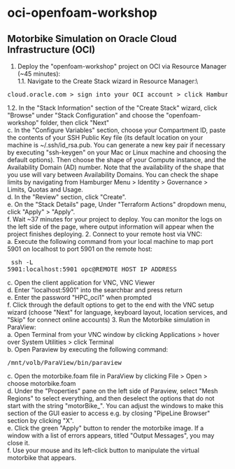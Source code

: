 # oci-openfoam-workshop

## Motorbike Simulation on Oracle Cloud Infrastructure (OCI)

1. Deploy the "openfoam-workshop" project on OCI via Resource Manager (~45 minutes):\
1.1. Navigate to the Create Stack wizard in Resource Manager:\
<pre>
cloud.oracle.com > sign into your OCI account > click Hamburger Menu > hover over "Resource Manager" > click "Stacks" > click "Create Stack"
</pre>
1.2. In the "Stack Information" section of the "Create Stack" wizard, click "Browse" under "Stack Configuration" and choose the "openfoam-workshop" folder, then click "Next"\
	c.	In the "Configure Variables" section, choose your Compartment ID, paste the contents of your SSH Public Key file (its default location on your machine is ~/.ssh/id_rsa.pub. You can generate a new key pair if necessary by executing "ssh-keygen" on your Mac or Linux machine and choosing the default options). Then choose the shape of your Compute instance, and the Availability Domain (AD) number. Note that the availability of the shape that you use will vary between Availability Domains. You can check the shape limits by navigating from Hamburger Menu > Identity > Governance > Limits, Quotas and Usage.\
	d.	In the "Review" section, click "Create".\
	e.	On the "Stack Details" page, Under "Terraform Actions" dropdown menu, click "Apply" > "Apply".\
	f.	Wait ~37 minutes for your project to deploy. You can monitor the logs on the left side of the page, where output information will appear when the project finishes deploying.
2.	Connect to your remote host via VNC:\
	a.	Execute the following command from your local machine to map port 5901 on localhost to port 5901 on the remote host:
	<pre>
	ssh -L 5901:localhost:5901 opc@REMOTE_HOST_IP_ADDRESS
	</pre>
	c.	Open the client application for VNC, VNC Viewer\
	d.	Enter "localhost:5901" into the searchbar and press return\
	e.	Enter the password "HPC_oci1" when prompted\
	f.	Click through the default options to get to the end with the VNC setup wizard (choose "Next" for language, keyboard layout, location services, and "Skip" for connect online accounts)
3.	Run the Motorbike simulation in ParaView:\
	a.	Open Terminal from your VNC window by clicking Applications > hover over System Utilities > click Terminal\
	b.	Open Paraview by executing the following command:
	<pre>
	/mnt/volb/ParaView/bin/paraview
	</pre>
	c.	Open the motorbike.foam file in ParaView by clicking File > Open > choose motorbike.foam\
	d.	Under the "Properties" pane on the left side of Paraview, select "Mesh Regions" to select everything, and then deselect the options that do not start with the string "motorBike_". You can adjust the windows to make this section of the GUI easier to access e.g. by closing "PipeLine Browser" section by clicking "X".\
	e.	Click the green "Apply" button to render the motorbike image. If a window with a list of errors appears, titled "Output Messages", you may close it.\
	f.	Use your mouse and its left-click button to manipulate the virtual motorbike that appears.
